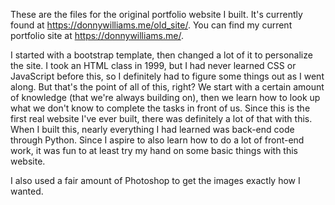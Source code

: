 These are the files for the original portfolio website I built. It's currently found at https://donnywilliams.me/old_site/. You can find my current portfolio site at https://donnywilliams.me/.

I started with a bootstrap template, then changed a lot of it to personalize the site. I took an HTML class in 1999, but I had never learned CSS or JavaScript before this, so I definitely had to figure some things out as I went along. But that's the point of all of this, right? We start with a certain amount of knowledge (that we're always building on), then we learn how to look up what we don't know to complete the tasks in front of us. Since this is the first real website I've ever built, there was definitely a lot of that with this. When I built this, nearly everything I had learned was back-end code through Python. Since I aspire to also learn how to do a lot of front-end work, it was fun to at least try my hand on some basic things with this website.

I also used a fair amount of Photoshop to get the images exactly how I wanted.
